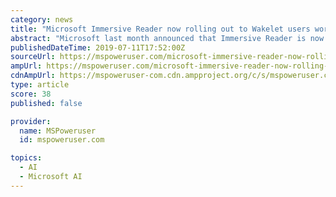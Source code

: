 ```yaml
---
category: news
title: "Microsoft Immersive Reader now rolling out to Wakelet users worldwide"
abstract: "Microsoft last month announced that Immersive Reader is now available as a Azure Cognitive Service allowing any developer to integrate this accessibility feature into their apps and services. One of the first 3rd party apps to integrate this Immersive ..."
publishedDateTime: 2019-07-11T17:52:00Z
sourceUrl: https://mspoweruser.com/microsoft-immersive-reader-now-rolling-out-to-wakelet-users-worldwide/
ampUrl: https://mspoweruser.com/microsoft-immersive-reader-now-rolling-out-to-wakelet-users-worldwide/amp/
cdnAmpUrl: https://mspoweruser-com.cdn.ampproject.org/c/s/mspoweruser.com/microsoft-immersive-reader-now-rolling-out-to-wakelet-users-worldwide/amp/
type: article
score: 38
published: false

provider:
  name: MSPoweruser
  id: mspoweruser.com

topics:
  - AI
  - Microsoft AI
---
```


